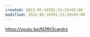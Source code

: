 ```yaml
---
created: 2022-05-16T01:23:23+03:00
modified: 2022-05-16T01:23:26+03:00
---
```


https://youtu.be/N3fH3cerdrs
